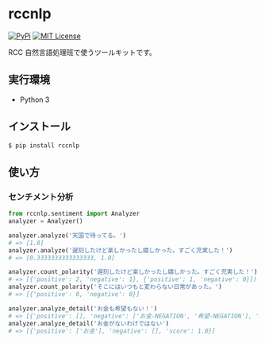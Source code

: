 # rccnlp

[![PyPi](https://badge.fury.io/py/rccnlp.svg)](https://pypi.python.org/pypi/rccnlp/)
[![MIT License](http://img.shields.io/badge/license-MIT-blue.svg?style=flat)](LICENSE)

RCC 自然言語処理班で使うツールキットです。

## 実行環境

- Python 3

## インストール

```sh
$ pip install rccnlp
```

## 使い方

### センチメント分析
```python
from rccnlp.sentiment import Analyzer
analyzer = Analyzer()

analyzer.analyze('天国で待ってる。')
# => [1.0]
analyzer.analyze('遅刻したけど楽しかったし嬉しかった。すごく充実した！')
# => [0.3333333333333333, 1.0]

analyzer.count_polarity('遅刻したけど楽しかったし嬉しかった。すごく充実した！')
# => [{'positive': 2, 'negative': 1}, {'positive': 1, 'negative': 0}])
analyzer.count_polarity('そこにはいつもと変わらない日常があった。')
# => [{'positive': 0, 'negative': 0}]

analyzer.analyze_detail('お金も希望もない！')
# => [{'positive': [], 'negative': ['お金-NEGATION', '希望-NEGATION'], 'score': -1.0}])
analyzer.analyze_detail('お金がないわけではない')
# => [{'positive': ['お金'], 'negative': [], 'score': 1.0}]
```
